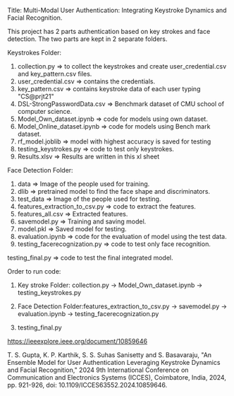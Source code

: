 Title: Multi-Modal User Authentication: Integrating Keystroke Dynamics and Facial Recognition.


This project has 2 parts authentication based on key strokes and face detection.
The two parts are kept in 2 separate folders.

Keystrokes Folder:

1) collection.py => to collect the keystrokes and create user_credential.csv and key_pattern.csv files.
2) user_credential.csv => contains the credentials.
3) key_pattern.csv => contains keystroke data of each user typing "CS@prjt21"
4) DSL-StrongPasswordData.csv => Benchmark dataset of CMU school of computer science.
5) Model_Own_dataset.ipynb => code for models using own dataset.
6) Model_Online_dataset.ipynb => code for models using Bench mark dataset.
7) rf_model.joblib => model with highest accuracy is saved for testing
8) testing_keystrokes.py => code to test only keystrokes.
9) Results.xlsv => Results are written in this xl sheet


Face Detection Folder:

1) data => Image of the people used for training.
2) dlib => pretrained model to find the face shape and discriminators.
3) test_data => Image of the people used for testing.
4) features_extraction_to_csv.py => code to extract the features.
5) features_all.csv => Extracted features.
6) savemodel.py => Training and saving model.
7) model.pkl => Saved model for testing.
8) evaluation.ipynb => code for the evaluation of model using the test data.
9) testing_facerecognization.py => code to test only face recognition.


testing_final.py => code to test the final integrated model.

Order to run code:

1) Key stroke Folder: collection.py -> Model_Own_dataset.ipynb -> testing_keystrokes.py

2) Face Detection Folder:features_extraction_to_csv.py -> savemodel.py -> evaluation.ipynb -> testing_facerecognization.py

3) testing_final.py


https://ieeexplore.ieee.org/document/10859646

T. S. Gupta, K. P. Karthik, S. S. Suhas Sanisetty and S. Basavaraju, "An Ensemble Model for User Authentication Leveraging Keystroke Dynamics and Facial Recognition," 2024 9th International Conference on Communication and Electronics Systems (ICCES), Coimbatore, India, 2024, pp. 921-926, doi: 10.1109/ICCES63552.2024.10859646.